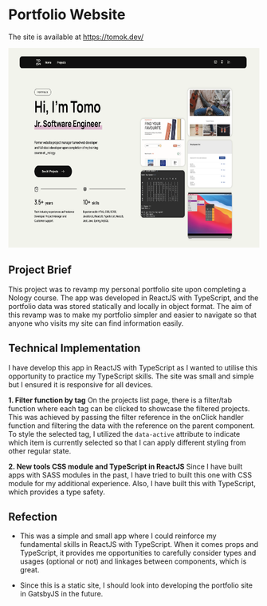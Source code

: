 # Portfolio Website

The site is available at https://tomok.dev/

<img src="./src/assets/images/project-snapshot.png" width="auto" height="400" />

## Project Brief

This project was to revamp my personal portfolio site upon completing a Nology course. The app was developed in ReactJS with TypeScript, and the portfolio data was stored statically and locally in object format. The aim of this revamp was to make my portfolio simpler and easier to navigate so that anyone who visits my site can find information easily.

## Technical Implementation

I have develop this app in ReactJS with TypeScript as I wanted to utilise this opportunity to practice my TypeScript skills. The site was small and simple but I ensured it is responsive for all devices.

**1. Filter function by tag**
On the projects list page, there is a filter/tab function where each tag can be clicked to showcase the filtered projects. This was achieved by passing the filter reference in the onClick handler function and filtering the data with the reference on the parent component. To style the selected tag, I utilized the `data-active` attribute to indicate which item is currently selected so that I can apply different styling from other regular state.

**2. New tools CSS module and TypeScript in ReactJS**
Since I have built apps with SASS modules in the past, I have tried to built this one with CSS module for my additional experience. Also, I have built this with TypeScript, which provides a type safety.

## Refection

- This was a simple and small app where I could reinforce my fundamental skills in ReactJS with TypeScript. When it comes props and TypeScript, it provides me opportunities to carefully consider types and usages (optional or not) and linkages between components, which is great.

- Since this is a static site, I should look into developing the portfolio site in GatsbyJS in the future.

